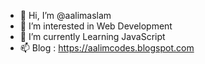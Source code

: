 - 👋 Hi, I’m @aalimaslam
- 👀 I’m interested in Web Development
- 🌱 I’m currently Learning JavaScript
- 📫 Blog : https://aalimcodes.blogspot.com

<!---
aalimaslam/aalimaslam is a ✨ special ✨ repository because its `README.md` (this file) appears on your GitHub profile.
You can click the Preview link to take a look at your changes.
--->
